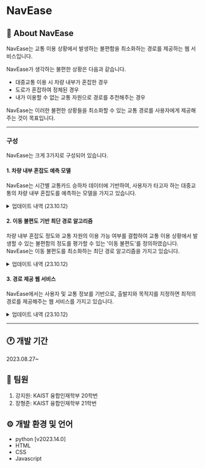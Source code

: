 # NavEase
## 🚌 About NavEase
NavEase는 교통 이용 상황에서 발생하는 불편함을 최소화하는 경로를 제공하는 웹 서비스입니다.

NavEase가 생각하는 불편한 상황은 다음과 같습니다.
- 대중교통 이용 시 차량 내부가 혼잡한 경우
- 도로가 혼잡하여 정체된 경우
- 내가 이용할 수 없는 교통 자원으로 경로를 추천해주는 경우

NavEase는 이러한 불편한 상황들을 최소화할 수 있는 교통 경로를 사용자에게 제공해주는 것이 목표입니다.

---
### 구성
NavEase는 크게 3가지로 구성되어 있습니다.
#### 1. 차량 내부 혼잡도 예측 모델
NavEase는 시간별 교통카드 승하차 데이터에 기반하여, 사용자가 타고자 하는 대중교통의 차량 내부 혼잡도를 예측하는 모델을 가지고 있습니다.
<details>
  <summary>업데이트 내역 (23.10.12)</summary>

```ruby
   - 2019, 2022, 2023년도 기상 데이터 확보
```

</details>


#### 2. 이동 불편도 기반 최단 경로 알고리즘
차량 내부 혼잡도 정도와 교통 자원의 이용 가능 여부를 결합하여 교통 이용 상황에서 발생할 수 있는 불편함의 정도를 평가할 수 있는 '이동 불편도'를 정의하였습니다. NavEase는 이동 불편도를 최소화하는 최단 경로 알고리즘을 가지고 있습니다.
<details>
  <summary>업데이트 내역 (23.10.12)</summary>

```ruby
   - 하나의 마커에 여러 교통수단에 대한 이용 가능 여부 정보가 들어갈 수 있도록 모빌리티 인덱스를 변경
   - 마커 추가 프로그램에서 변경된 모빌리티 인덱스를 다룰 수 있도록 변경
   - Directed adjacency matrix만을 이용해 최적 경로를 탐색할 수 있도록 A* 알고리즘을 수정

```

</details>


#### 3. 경로 제공 웹 서비스
NavEase에서는 사용자 및 교통 정보를 기반으로, 출발지와 목적지를 지정하면 최적의 경로를 제공해주는 웹 서비스를 가지고 있습니다.
<details>
  <summary>업데이트 내역 (23.10.12)</summary>

```ruby
   - 

```

</details>

---

## 🕐 개발 기간
2023.08.27~

## 👬 팀원
1. 강지원: KAIST 융합인재학부 20학번
2. 장형준: KAIST 융합인재학부 21학번

## ⚙️ 개발 환경 및 언어
- python [v2023.14.0]
- HTML
- CSS
- Javascript






